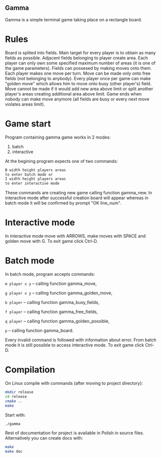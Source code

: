 ## Gamma

Gamma is a simple terminal game taking place on a rectangle board.

# Rules

Board is splited into fields. Main target for every player is to obtain as many fields as possible.
Adjacent fields belonging to player create area. Each player can only own some specified maximum number of areas (it is one of the game parameters).
Fields can possesed by making moves onto them. Each player makes one move per turn. 
Move can be made only onto free fields (not belonging to anybody). Every player once per game can make "golden move" which allows him to move onto busy (other player's) field.
Move cannot be made if it would add new area above limit or split another player's areas creating additional area above limit.
Game ends when nobody can make move anymore (all fields are busy or every next move violates areas limit).

# Game start

Program containing gamma game works in 2 modes:
1) batch
2) interactive

At the begining program expects one of two commands:
```sh
B width height players areas
to enter batch mode or
I width height players areas
to enter interactive mode
```

These commands are creating new game calling function gamma_new. 
In interactive mode after successful creation board will appear whereas in batch mode it will be confirmed by prompt "OK line_num".

# Interactive mode

In interactive mode move with ARROWS, make moves with SPACE and golden move with G. To exit game click Ctrl-D. 

# Batch mode

In batch mode, program accepts commands:

`m player x y` – calling function gamma_move,

`g player x y` – calling function gamma_golden_move,

`b player` – calling function gamma_busy_fields,

`f player` – calling function gamma_free_fields,

`q player` – calling function gamma_golden_possible,

`p` – calling function gamma_board.

Every invalid command is followed with information about error. From batch mode it is still possible to access interactive mode.
To exit game click Ctrl-D. 

# Compilation

On Linux compile with commands (after moving to project directory):
```sh
mkdir release
cd release
cmake ..
make
```
Start with:
```sh
./gamma
```

Rest of documentation for project is available in Polish in source files. Alternatively you can create docs with:
```sh
make
make doc
```


